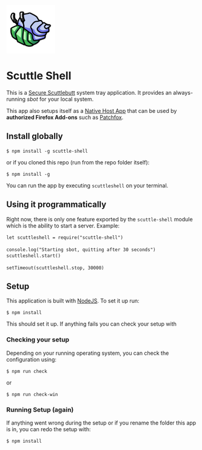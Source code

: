 ![Hermie The Crab](/icon.png)

# Scuttle Shell 

This is a [Secure Scuttlebutt](http://scuttlebutt.nz) system tray application. It provides an always-running _sbot_ for your local system.

This app also setups itself as a [Native Host App](https://developer.mozilla.org/en-US/Add-ons/WebExtensions/Native_messaging) that can be used by **authorized Firefox Add-ons** such as [Patchfox](https://github.com/soapdog/patchfox).

## Install globally

```
$ npm install -g scuttle-shell
```

or if you cloned this repo (run from the repo folder itself):

```
$ npm install -g 
```

You can run the app by executing `scuttleshell` on your terminal.

## Using it programmatically

Right now, there is only one feature exported by the `scuttle-shell` module which is the ability to start a server. Example:

```
let scuttleshell = require("scuttle-shell")

console.log("Starting sbot, quitting after 30 seconds")
scuttleshell.start()

setTimeout(scuttleshell.stop, 30000)
```

## Setup

This application is built with [NodeJS](https://nodejs.org). To set it up run:

```
$ npm install
```

This should set it up. If anything fails you can check your setup with


### Checking your setup
Depending on your running operating system, you can check the configuration using:

```
$ npm run check
```

or

```
$ npm run check-win
```

### Running Setup (again)
If anything went wrong during the setup or if you rename the folder this app is in, you can redo the setup with:

```
$ npm install
```